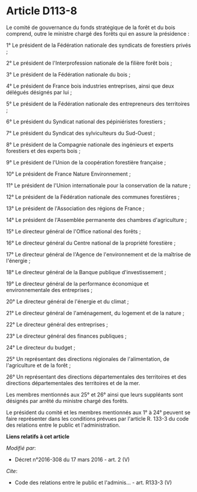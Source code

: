 # Article D113-8

Le comité de gouvernance du fonds stratégique de la forêt et du bois comprend, outre le ministre chargé des forêts qui en
assure la présidence : 

1° Le président de la Fédération nationale des syndicats de forestiers privés ; 

2° Le président de l'Interprofession nationale de la filière forêt bois ; 

3° Le président de la Fédération nationale du bois ; 

4° Le président de France bois industries entreprises, ainsi que deux délégués désignés par lui ; 

5° Le président de la Fédération nationale des entrepreneurs des territoires ; 

6° Le président du Syndicat national des pépiniéristes forestiers ; 

7° Le président du Syndicat des sylviculteurs du Sud-Ouest ; 

8° Le président de la Compagnie nationale des ingénieurs et experts forestiers et des experts bois ; 

9° Le président de l'Union de la coopération forestière française ; 

10° Le président de France Nature Environnement ; 

11° Le président de l'Union internationale pour la conservation de la nature ; 

12° Le président de la Fédération nationale des communes forestières ; 

13° Le président de l'Association des régions de France ; 

14° Le président de l'Assemblée permanente des chambres d'agriculture ; 

15° Le directeur général de l'Office national des forêts ; 

16° Le directeur général du Centre national de la propriété forestière ; 

17° Le directeur général de l'Agence de l'environnement et de la maîtrise de l'énergie ; 

18° Le directeur général de la Banque publique d'investissement ; 

19° Le directeur général de la performance économique et environnementale des entreprises ; 

20° Le directeur général de l'énergie et du climat ; 

21° Le directeur général de l'aménagement, du logement et de la nature ; 

22° Le directeur général des entreprises ; 

23° Le directeur général des finances publiques ; 

24° Le directeur du budget ; 

25° Un représentant des directions régionales de l'alimentation, de l'agriculture et de la forêt ; 

26° Un représentant des directions départementales des territoires et des directions départementales des territoires et de la
mer. 

Les membres mentionnés aux 25° et 26° ainsi que leurs suppléants sont désignés par arrêté du ministre chargé des forêts. 

Le président du comité et les membres mentionnés aux 1° à 24° peuvent se faire représenter dans les conditions prévues par
l'article R. 133-3 du code des relations entre le public et l'administration.

**Liens relatifs à cet article**

_Modifié par_:

  - Décret n°2016-308 du 17 mars 2016 - art. 2 (V)

_Cite_:

  - Code des relations entre le public et l'adminis... - art. R133-3 (V)

